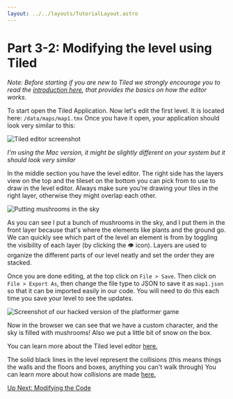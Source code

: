 ```yaml
---
layout: ../../layouts/TutorialLayout.astro
---
```


# Part 3-2: Modifying the level using Tiled

_Note: Before starting if you are new to Tiled we strongly encourage you to read the [introduction here](https://doc.mapeditor.org/en/stable/manual/introduction/), that provides the basics on how the editor works._

To start open the Tiled Application. Now let's edit the first level. It is located here:
`/data/maps/map1.tmx`
Once you have it open, your application should look very similar to this:

<img alt="Tiled editor screenshot" class="large" src="/img/tutorial/tiled-editor-full.png">

_I'm using the Mac version, it might be slightly different on your system but it should look very similar_

In the middle section you have the level editor. The right side has the layers view on the top and the tileset on the bottom you can pick from to use to draw in the level editor. Always make sure you're drawing your tiles in the right layer, otherwise they might overlap each other.

<img alt="Putting mushrooms in the sky" class="large" src="/img/tutorial/mushroom-sky.png">

As you can see I put a bunch of mushrooms in the sky, and I put them in the front layer because that's where the elements like plants and the ground go. We can quickly see which part of the level an element is from by toggling the visibility of each layer (by clicking the 👁 icon). Layers are used to organize the different parts of our level neatly and set the order they are stacked.

Once you are done editing, at the top click on `File > Save`. Then click on `File > Export As`, then change the file type to JSON to save it as `map1.json` so that it can be imported easily in our code. You will need to do this each time you save your level to see the updates.

![Screenshot of our hacked version of the platformer game](/img/tutorial/hacked-game.png)

Now in the browser we can see that we have a custom character, and the sky is filled with mushrooms! Also we put a little bit of snow on the box.

You can learn more about the Tiled level editor [here.](https://doc.mapeditor.org/en/stable/)

The solid black lines in the level represent the collisions (this means things the walls and the floors and boxes, anything you can't walk through) You can learn more about how collisions are made [here.](https://github.com/melonjs/melonJS/wiki/How-to-define-world-collision-shapes-in-Tiled)

<a href="/tutorial/part-3-3-modifying-the-code" class="next">Up Next: Modifying the Code</a>

